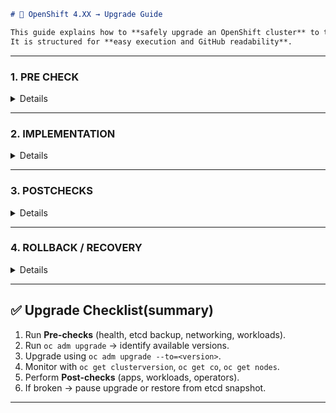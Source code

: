 ```markdown
# 🚀 OpenShift 4.XX → Upgrade Guide

This guide explains how to **safely upgrade an OpenShift cluster** to the latest stable release with **pre-checks, implementation steps, post-checks, common issues, and rollback options**.  
It is structured for **easy execution and GitHub readability**.
```
---
<!-- PRE CHECK Section -->

<summary><h3>1. PRE CHECK</h3></summary>

<details>
<br/>

### ✅ 1.1 Validate Cluster Health
```bash
oc get clusterversion
oc get nodes
oc get co
oc get pods --all-namespaces


* All nodes → `Ready`
* Cluster Operators (COs) → `Available=True`, `Progressing=False`, `Degraded=False`
* No pods in `CrashLoopBackOff`

```
### ✅ 1.2 Verify Storage & Disk Space

On **master nodes** (etcd hosts):

```bash
df -h /var/lib/etcd
```

* Ensure at least **20% free disk space**.

---

### ✅ 1.3 Backup etcd (Critical)

Take etcd snapshot before upgrade:

```bash
ETCD_POD=$(oc get pods -n openshift-etcd -o name | head -1)
oc exec -n openshift-etcd $ETCD_POD -- etcdctl snapshot save /var/lib/etcd/snapshot.db
oc cp openshift-etcd/$ETCD_POD:/var/lib/etcd/snapshot.db ./snapshot.db
```

* Store snapshot in a **safe external location**.

---

### ✅ 1.4 Validate Networking

Check API & apps DNS:

```bash
dig api.<cluster_name>.<base_domain>
dig console-openshift-console.apps.<cluster_name>.<base_domain>
```

* Ensure they resolve to correct LoadBalancer/Ingress endpoints.

---

### ✅ 1.5 Validate Workloads

Check Pod Disruption Budgets (PDBs):

```bash
oc get pdb -A
```

* Critical apps should have PDBs.
* Scale down non-critical workloads to save resources.

---

### ✅ 1.6 Validate Upgrade Channel

Check upgrade channel:

```bash
oc get clusterversion -o jsonpath='{.items[0].spec.channel}{"\n"}'
```

If needed, set:

```bash
oc adm upgrade channel stable-4.17
```

</details>

---

<!-- IMPLEMENTATION Section -->


<summary><h3>2. IMPLEMENTATION</h3></summary>

<details>
<br/>

### 🚦 2.1 Check Available Updates

```bash
oc adm upgrade
```

Example:

```
Cluster version is 4.17.29
Updates available: 4.17.30, 4.17.31
```

---

### 🚦 2.2 Initiate Upgrade

Upgrade to desired stable version:

```bash
oc adm upgrade --to=4.17.31
```

* **CVO** (Cluster Version Operator) manages upgrade.
* **MCO** (Machine Config Operator) drains & reboots nodes one by one.

---

### 🚦 2.3 Monitor Progress

Cluster version:

```bash
watch -n30 oc get clusterversion
```

Operators:

```bash
oc get co
```

Nodes:

```bash
watch oc get nodes
```

---

### 🚦 2.4 Pause/Resume Upgrade (If Needed)

Pause:

```bash
oc adm upgrade pause
```

Resume:

```bash
oc adm upgrade resume
```

</details>

---

<!-- POSTCHECKS Section -->

<summary><h3>3. POSTCHECKS</h3></summary>

<details>
<br/>

### 🔎 3.1 Verify Cluster Version

```bash
oc get clusterversion
```

✅ Should show `Desired=True`, `Available=True`, `Progressing=False`.

---

### 🔎 3.2 Verify Cluster Operators

```bash
oc get co
```

✅ All should be `Available=True`, `Degraded=False`.

---

### 🔎 3.3 Verify Nodes

```bash
oc get nodes -o wide
```

✅ All nodes `Ready` & running updated version.

---

### 🔎 3.4 Verify Workloads

```bash
oc get pods --all-namespaces
```

✅ No pods in error state.

---

### 🔎 3.5 Application Test

Deploy a sample app:

```bash
oc new-project test-upgrade
oc new-app quay.io/openshift/hello-openshift
oc expose svc/hello-openshift
oc get route
```

Open route in browser → should display **Hello OpenShift!**

</details>

---

<!-- ROLLBACK Section -->


<summary><h3>4. ROLLBACK / RECOVERY</h3></summary>

<details>
<br/>

⚠️ Important: OpenShift does not support a direct rollback to a previous version once upgrade completes.
The following procedures explain  recovery options to minimize downtime.

### 🔄 4.1 Pause/Resume Upgrade (If Issues Detected Midway)

If cluster issues appear during the upgrade (e.g., operators stuck in Progressing state), pause it:
```
oc adm upgrade pause
```

This prevents further rollout of updates.

Fix the issue (e.g., check operator logs, resources).

Once resolved, resume upgrade:
```
oc adm upgrade resume
```


* Use this option before etcd or critical nodes are fully impacted.

### 🔄 4.2 Full Cluster Recovery via etcd Restore

If the cluster becomes unstable/unusable after upgrade:

Identify and stop the failing cluster

Shut down all control plane nodes to avoid corruption.

Copy etcd snapshot to master node
```
scp snapshot.db core@<master-node>:/home/core/
```

Restore etcd
```
sudo -i
mv /home/core/snapshot.db /var/lib/etcd/
mv /var/lib/etcd /var/lib/etcd-backup
mkdir /var/lib/etcd
etcdctl snapshot restore /var/lib/etcd/snapshot.db --data-dir /var/lib/etcd
```

* Reconfigure static pods (etcd, kube-apiserver, kube-scheduler, kube-controller-manager)

* Update manifest files under /etc/kubernetes/manifests/ to point to restored etcd.

* Restart kubelet.

* Restart control plane services

* systemctl restart kubelet


Verify etcd health
```
oc get etcd -n openshift-etcd
```


👉 This will roll back the cluster to the exact state at snapshot time (including OpenShift version).
Downtime: Typically 20–40 min, depending on restore speed.
Best practice: Always take etcd snapshot right before upgrade.

### 🔄 4.3 Worker Node Recovery (Rollback for Workers)

If only **worker nodes** fail during upgrade (e.g., kubelet issues, OS upgrade failure, or nodes stuck in `NotReady` state), you can **rollback workers** without impacting the control plane.  
This method uses **MachineSets** to recreate workers with the **previous OpenShift version**, ensuring workloads continue running with minimal downtime.

---

#### 📌 Step 1: Identify Failed Worker Nodes
```bash
oc get nodes
oc describe node <failed-node>
```
Look for nodes stuck in:

* NotReady

* SchedulingDisabled

Or failing due to kubelet/service issues.

📌 Step 2: Check Current MachineSets
```
oc get machinesets -n openshift-machine-api
```
Example output:

```
NAME                                 DESIRED   CURRENT   READY   AVAILABLE   AGE
worker-us-east-1a                    2         2         2       2           25d
worker-us-east-1b                    2         2         2       2           25d
```
📌 Step 3: Scale Down Failed MachineSet
* If the upgrade created a new MachineSet (with upgraded image), scale it down:

```
oc scale machineset <new-machineset-name> -n openshift-machine-api --replicas=0
```
This prevents creation of additional broken workers.

📌 Step 4: Scale Up Previous Working MachineSet
* Identify the older MachineSet (with pre-upgrade version).

Scale it up to replace failed workers:

```
oc scale machineset <old-machineset-name> -n openshift-machine-api --replicas=<desired-number>
```
This will provision new workers using the older OS/RHCOS version.

📌 Step 5: Verify Node Provisioning
* Check worker nodes are coming up:
```
oc get nodes -w
```
Wait until new workers show Ready state.

Ensure workloads are migrating properly with default pod eviction.

📌 Step 6: Drain & Delete Failed Nodes
For each failed node:
```
oc adm cordon <failed-node>
oc adm drain <failed-node> --ignore-daemonsets --delete-emptydir-data
oc delete node <failed-node>
```
* This ensures workloads are safely rescheduled to the healthy workers.

📌 Step 7: Validate Workloads
* Check Deployments/StatefulSets:
```
oc get pods -A -o wide
```
* Ensure applications are running on the new worker nodes.

* Validate important workloads (Ingress, Monitoring, Registry, Custom Apps).

📌 Step 8: Monitor MCO (Machine Config Operator)
Verify that the Machine Config Operator has reconciled:

```
oc get co machine-config
oc logs -n openshift-machine-config-operator deploy/machine-config-operator
```
#####  ✅ Best Practices
Always keep at least one MachineSet with older version until upgrade success is confirmed.

Perform rollback AZ by AZ (if in multi-AZ) to avoid full capacity loss.

Use PodDisruptionBudgets (PDBs) to protect critical apps during node drain.

Maintain cluster autoscaler for automated recovery if configured.

##### ⚠️ Risks
Longer pod rescheduling times if worker capacity is insufficient.

If workloads have local storage, manual migration is required.

Any custom OS changes (not part of MachineConfig) may be lost when rolling back.

### 🔄 4.4 Best Practices to Minimize Downtime During Recovery

* ✅Always upgrade one environment at a time (Dev → QA → Prod).

* ✅Use multi-master, highly available etcd to reduce single point of failure.

* ✅Keep backup clusters or disaster recovery clusters (common in production).

* ✅Use maintenance windows and inform app teams about possible downtime.

* ✅Automate etcd backup before every upgrade and store securely.

* ✅For worker node recovery → rely on autoscaling & multiple replicas to avoid downtime.

</details>

---

## ✅ Upgrade Checklist(summary)

1. Run **Pre-checks** (health, etcd backup, networking, workloads).
2. Run `oc adm upgrade` → identify available versions.
3. Upgrade using `oc adm upgrade --to=<version>`.
4. Monitor with `oc get clusterversion`, `oc get co`, `oc get nodes`.
5. Perform **Post-checks** (apps, workloads, operators).
6. If broken → pause upgrade or restore from etcd snapshot.

---




